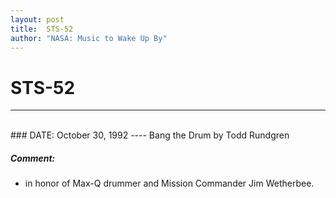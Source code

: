 ```yaml
---
layout: post
title:  STS-52
author: "NASA: Music to Wake Up By"
---
```


# STS-52
----
<br/>
### DATE: October 30, 1992
----
Bang the Drum by Todd Rundgren

##### Comment:
* in honor of Max-Q drummer and Mission Commander Jim Wetherbee.
